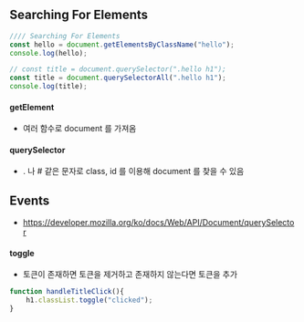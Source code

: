 ## Searching For Elements
```js
//// Searching For Elements
const hello = document.getElementsByClassName("hello");
console.log(hello);

// const title = document.querySelector(".hello h1");
const title = document.querySelectorAll(".hello h1");
console.log(title);
```
#### getElement
- 여러 함수로 document 를 가져옴
#### querySelector
- . 나 # 같은 문자로 class, id 를 이용해 document 를 찾을 수 있음

## Events 
- https://developer.mozilla.org/ko/docs/Web/API/Document/querySelector

#### toggle
- 토큰이 존재하면 토큰을 제거하고 존재하지 않는다면 토큰을 추가
```js
function handleTitleClick(){
    h1.classList.toggle("clicked");
}
```